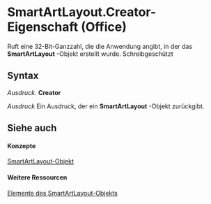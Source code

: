 
# SmartArtLayout.Creator-Eigenschaft (Office)

Ruft eine 32-Bit-Ganzzahl, die die Anwendung angibt, in der das  **SmartArtLayout** -Objekt erstellt wurde. Schreibgeschützt


## Syntax

 _Ausdruck_. **Creator**

 _Ausdruck_ Ein Ausdruck, der ein **SmartArtLayout** -Objekt zurückgibt.


## Siehe auch


#### Konzepte


[SmartArtLayout-Objekt](f8d9db83-86f7-4830-096d-5d15368ab6b1.md)
#### Weitere Ressourcen


[Elemente des SmartArtLayout-Objekts](http://msdn.microsoft.com/library/addb351f-b586-c4a1-e3d2-ad170e0ed750%28Office.15%29.aspx)
